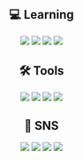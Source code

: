 <div align="center"> 
  
  ## <b> 💻 Learning</b>

<img src="https://img.shields.io/badge/C-A8B9CC?style=flat-square&logo=C&logoColor=white"/>  <img src="https://img.shields.io/badge/Kotlin-7F52FF?style=flat-square&logo=Kotlin&logoColor=white"/>  <img src="https://img.shields.io/badge/Java-007396?style=flat-square&logo=java&logoColor=black"/>  <img src="https://img.shields.io/badge/Python-3776AB?style=flat-square&logo=Python&logoColor=black"/>


## <b> 🛠 Tools</b>
<img src="https://img.shields.io/badge/Android Studio-3DDC84?style=flat-square&logo=androidstudio&logoColor=white"/>  <img src="https://img.shields.io/badge/IntelliJ IDEA-000000?style=flat-square&logo=IntelliJ IDEA&logoColor=white"/>  <img src="https://img.shields.io/badge/Visual Studio-5C2D91?style=flat-square&logo=Visual Studio&logoColor=white"/>  <img src="https://img.shields.io/badge/Notion-000000?style=flat-square&logo=Notion&logoColor=white"/>  


## <b> 📱 SNS</b>
<img src="https://img.shields.io/badge/Instagram-E4405F?style=flat-square&logo=instagram&logoColor=white"/>  <img src="https://img.shields.io/badge/Facebook-1877F2?style=flat-square&logo=facebook&logoColor=white"/>  <img src="https://img.shields.io/badge/Naver-03C75A?style=flat-square&logo=naver&logoColor=white"/>  <img src="https://img.shields.io/badge/Gmail-EA4335?style=flat-square&logo=gmail&logoColor=white"/>
</div>
<br><div align="center">
